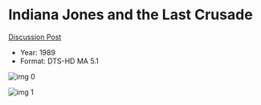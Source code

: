 # Indiana Jones and the Last Crusade 

[Discussion Post](https://www.avsforum.com/threads/bass-eq-for-filtered-movies.2995212/post-57014944)

* Year: 1989
* Format: DTS-HD MA 5.1

![img 0](https://i.imgur.com/25OJ2V1.jpg)

![img 1](https://i.imgur.com/6206uCS.png)


